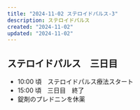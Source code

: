 ```yaml
---
title: "2024-11-02 ステロイドパルス-3"
description: ステロイドパルス
created: "2024-11-02"
updated: "2024-11-02"
---
```


## ステロイドパルス　三日目

- 10:00 頃　ステロイドパルス療法スタート
- 15:00 頃　三日目　終了
- 錠剤のプレドニンを休薬
